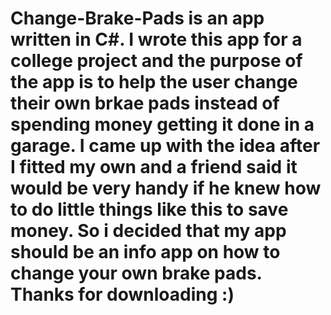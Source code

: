 # Change-Brake-Pads is an app written in C#. I wrote this app for a college project and the purpose of the app is to help the user change their own brkae pads instead of spending money getting it done in a garage. I came up with the idea after I fitted my own and a friend said it would be very handy if he knew how to do little things like this to save money. So i decided that my app should be an info app on how to change your own brake pads. Thanks for downloading :)
